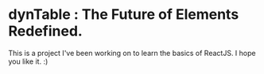 # dynTable : The Future of Elements Redefined.
This is a project I've been working on to learn the basics of ReactJS. I hope you like it. :)

